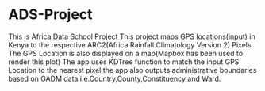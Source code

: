 # ADS-Project
This is Africa Data School Project
This project maps GPS locations(input) in Kenya to the respective ARC2(Africa Rainfall Climatology Version 2) Pixels
The GPS Location is also displayed on a map(Mapbox has been used to render this plot)
The app uses KDTree function to match the input GPS Location to the nearest pixel,the app also outputs administrative boundaries based on GADM data i.e.Country,County,Constituency and Ward.
